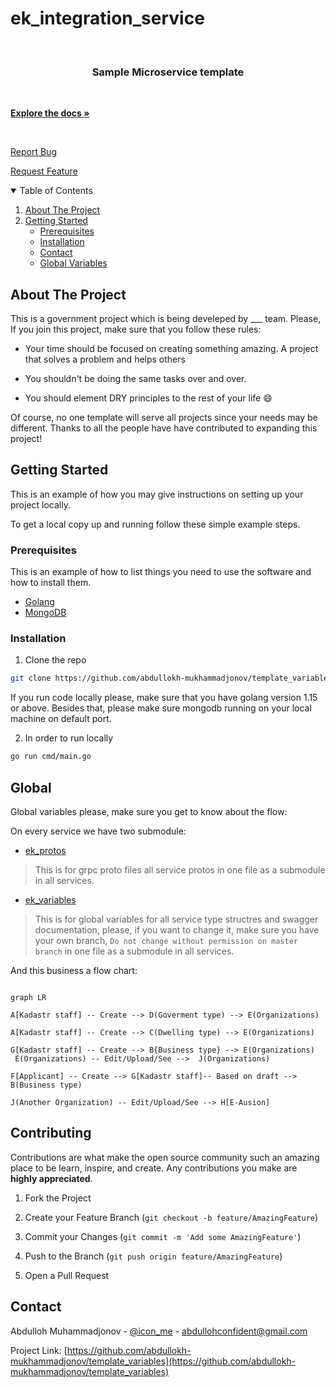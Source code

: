 
  

# ek_integration_service

  

  

<br  />

<p  align="center">

  

<a  href=" https://github.com/abdullokh-mukhammadjonov/template_variables"></a>

  

<h3  align="center">Sample Microservice template</h3>

<p  align="center">

<br  />

<a  href=" https://github.com/abdullokh-mukhammadjonov/template_variables"><strong>Explore the docs »</strong></a>

  

<br  />


<a  href=" https://github.com/abdullokh-mukhammadjonov/template_variables/issues">Report Bug</a>

  

<a  href=" https://github.com/abdullokh-mukhammadjonov/template_variables/issues">Request Feature</a>

  

<!-- TABLE OF CONTENTS -->

<details  open="open">

  

<summary>Table of Contents</summary>

  

<ol>

  

<li><a  href="#about-the-project">About The Project</a></li>

<li><a  href="#getting-started">Getting Started</a><ul>

<li><a  href="#prerequisites">Prerequisites</a></li>

<li><a  href="#installation">Installation</a></li>

<li><a  href="#contact">Contact</a></li>

<li><a  href="#global">Global Variables</a></li>

</ol>

  

</details>

  

  

<!-- ABOUT THE PROJECT -->

  

## About The Project

  

This is a government project which is being develeped by ___ team. Please, If you join this project, make sure that you follow these rules:

  

* Your time should be focused on creating something amazing. A project that solves a problem and helps others

* You shouldn't be doing the same tasks over and over.

  

* You should element DRY principles to the rest of your life :smile:

  

Of course, no one template will serve all projects since your needs may be different. Thanks to all the people have have contributed to expanding this project!

  

<!-- GETTING STARTED -->

  

## Getting Started

  
  

This is an example of how you may give instructions on setting up your project locally.

  

To get a local copy up and running follow these simple example steps.


  
  

### Prerequisites

  

This is an example of how to list things you need to use the software and how to install them.

  

  

*  [Golang](https://golang.org/)
* [MongoDB](https://www.mongodb.com/)

### Installation


1. Clone the repo

  

```sh
git clone https://github.com/abdullokh-mukhammadjonov/template_variables.git
```

If you run code locally please, make sure that you have golang version 1.15 or above. Besides that, please make sure mongodb running on your local machine on default port.

  

2. In order to run locally

  

```sh
go run cmd/main.go
```



  
## Global

  

Global variables please, make sure you get to know about the flow:

 On every service we have two submodule:
 
* [ek_protos](https://github.com/abdullokh-mukhammadjonov/template_protos)
> This is for grpc proto files all service protos in one file as a submodule in all services.
* [ek_variables](https://github.com/abdullokh-mukhammadjonov/template_variables)
> This is for global variables for all service type structres and swagger documentation, please, if you want to change it, make sure you have your own branch, ```Do not change without permission on master branch``` in one file as a submodule in all services.


And this business a flow chart:

  

```mermaid

graph LR

A[Kadastr staff] -- Create --> D(Goverment type) --> E(Organizations)

A[Kadastr staff] -- Create --> C(Dwelling type) --> E(Organizations)

G[Kadastr staff] -- Create --> B{Business type} --> E(Organizations)
 E(Organizations) -- Edit/Upload/See -->  J(Organizations)
 
F[Applicant] -- Create --> G[Kadastr staff]-- Based on draft --> B(Business type) 

J(Another Organization) -- Edit/Upload/See --> H[E-Ausion]
```

  

## Contributing

  

Contributions are what make the open source community such an amazing place to be learn, inspire, and create. Any contributions you make are **highly appreciated**.

  

1. Fork the Project

  

2. Create your Feature Branch (`git checkout -b feature/AmazingFeature`)

  

3. Commit your Changes (`git commit -m 'Add some AmazingFeature'`)

  

4. Push to the Branch (`git push origin feature/AmazingFeature`)

  

5. Open a Pull Request

  
  

<!-- CONTACT -->

  

## Contact

  

  

Abdulloh Muhammadjonov - [@icon_me](abdullohconfident@gmail.com) - abdullohconfident@gmail.com

  

Project Link: [https://github.com/abdullokh-mukhammadjonov/template_variables](https://github.com/abdullokh-mukhammadjonov/template_variables)

  
